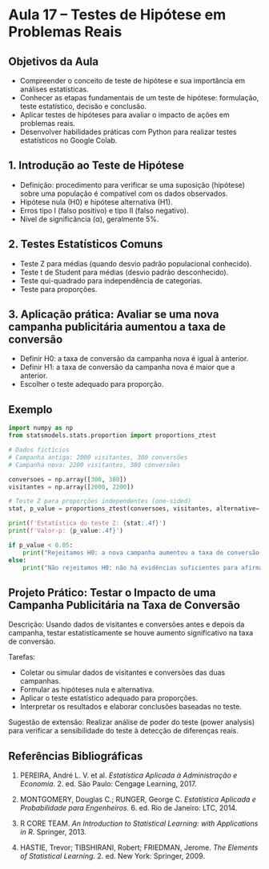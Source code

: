 # Aula 17 – Testes de Hipótese em Problemas Reais

## Objetivos da Aula

* Compreender o conceito de teste de hipótese e sua importância em análises estatísticas.
* Conhecer as etapas fundamentais de um teste de hipótese: formulação, teste estatístico, decisão e conclusão.
* Aplicar testes de hipóteses para avaliar o impacto de ações em problemas reais.
* Desenvolver habilidades práticas com Python para realizar testes estatísticos no Google Colab.



## 1. Introdução ao Teste de Hipótese

* Definição: procedimento para verificar se uma suposição (hipótese) sobre uma população é compatível com os dados observados.
* Hipótese nula (H0) e hipótese alternativa (H1).
* Erros tipo I (falso positivo) e tipo II (falso negativo).
* Nível de significância (α), geralmente 5%.

## 2. Testes Estatísticos Comuns

* Teste Z para médias (quando desvio padrão populacional conhecido).
* Teste t de Student para médias (desvio padrão desconhecido).
* Teste qui-quadrado para independência de categorias.
* Teste para proporções.

## 3. Aplicação prática: Avaliar se uma nova campanha publicitária aumentou a taxa de conversão

* Definir H0: a taxa de conversão da campanha nova é igual à anterior.
* Definir H1: a taxa de conversão da campanha nova é maior que a anterior.
* Escolher o teste adequado para proporção.

## Exemplo

```python
import numpy as np
from statsmodels.stats.proportion import proportions_ztest

# Dados fictícios
# Campanha antiga: 2000 visitantes, 300 conversões
# Campanha nova: 2200 visitantes, 380 conversões

conversoes = np.array([300, 380])
visitantes = np.array([2000, 2200])

# Teste Z para proporções independentes (one-sided)
stat, p_value = proportions_ztest(conversoes, visitantes, alternative='larger')

print(f'Estatística do teste Z: {stat:.4f}')
print(f'Valor-p: {p_value:.4f}')

if p_value < 0.05:
    print("Rejeitamos H0: a nova campanha aumentou a taxa de conversão.")
else:
    print("Não rejeitamos H0: não há evidências suficientes para afirmar aumento.")
```



## Projeto Prático: Testar o Impacto de uma Campanha Publicitária na Taxa de Conversão

Descrição:
Usando dados de visitantes e conversões antes e depois da campanha, testar estatisticamente se houve aumento significativo na taxa de conversão.

Tarefas:

* Coletar ou simular dados de visitantes e conversões das duas campanhas.
* Formular as hipóteses nula e alternativa.
* Aplicar o teste estatístico adequado para proporções.
* Interpretar os resultados e elaborar conclusões baseadas no teste.

Sugestão de extensão:
Realizar análise de poder do teste (power analysis) para verificar a sensibilidade do teste à detecção de diferenças reais.



## Referências Bibliográficas

1. PEREIRA, André L. V. et al. *Estatística Aplicada à Administração e Economia*. 2. ed. São Paulo: Cengage Learning, 2017.

2. MONTGOMERY, Douglas C.; RUNGER, George C. *Estatística Aplicada e Probabilidade para Engenheiros*. 6. ed. Rio de Janeiro: LTC, 2014.

3. R CORE TEAM. *An Introduction to Statistical Learning: with Applications in R*. Springer, 2013.

4. HASTIE, Trevor; TIBSHIRANI, Robert; FRIEDMAN, Jerome. *The Elements of Statistical Learning*. 2. ed. New York: Springer, 2009.
